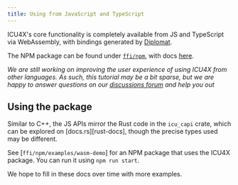 ```yaml
---
title: Using from JavaScript and TypeScript
---
```




ICU4X's core functionality is completely available from JS and TypeScript via WebAssembly, with bindings generated by [Diplomat].

The NPM package can be found under [`ffi/npm`], with docs [here](https://unicode-org.github.io/icu4x/tsdoc/).

_We are still working on improving the user experience of using ICU4X from other languages. As such, this tutorial may be a bit sparse, but we are happy to answer questions on our [discussions forum] and help you out_

## Using the package

Similar to C++, the JS APIs mirror the Rust code in the `icu_capi` crate, which can be explored on [docs.rs][rust-docs], though the precise types used may be different.

See [`ffi/npm/examples/wasm-demo`] for an NPM package that uses the ICU4X package. You can run it using `npm run start`.

We hope to fill in these docs over time with more examples.

 [discussions forum]: https://github.com/unicode-org/icu4x/discussions
 [Diplomat]: https://github.com/rust-diplomat/diplomat
 [`ffi/npm`]: https://github.com/unicode-org/icu4x/tree/main/ffi/npm
 [`ffi/npm/wasm-demo`]: https://github.com/unicode-org/icu4x/tree/main/ffi/npm/wasm-demo
